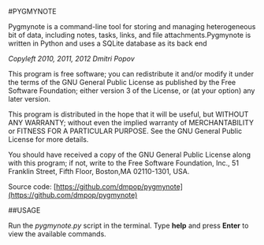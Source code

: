 #PYGMYNOTE

Pygmynote is a command-line tool for storing and managing heterogeneous bit of data, including notes, tasks, links, and file attachments.Pygmynote is written in Python and uses a SQLite database as its back end

_Copyleft 2010, 2011, 2012 Dmitri Popov_

This program is free software; you can redistribute it and/or modify it under the terms of the GNU General Public License as published by the Free Software Foundation; either version 3 of the License, or (at your option) any later version.

This program is distributed in the hope that it will be useful, but WITHOUT ANY WARRANTY; without even the implied warranty of MERCHANTABILITY or FITNESS FOR A PARTICULAR PURPOSE.  See the GNU General Public License for more details.

You should have received a copy of the GNU General Public License along with this program; if not, write to the Free Software Foundation, Inc., 51 Franklin Street, Fifth Floor, Boston,MA 02110-1301, USA.

Source code: [https://github.com/dmpop/pygmynote](https://github.com/dmpop/pygmynote)

##USAGE

Run the _pygmynote.py_ script in the terminal. Type __help__ and press __Enter__ to view the available commands.
